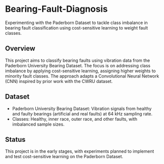 # Bearing-Fault-Diagnosis

Experimenting with the Paderborn Dataset to tackle class imbalance in bearing fault classification using cost-sensitive learning to weight fault classes.

## Overview

This project aims to classify bearing faults using vibration data from the Paderborn University Bearing Dataset. The focus is on addressing class imbalance by applying cost-sensitive learning, assigning higher weights to minority fault classes. The approach adapts a Convolutional Neural Network (CNN) inspired by prior work with the CWRU dataset.

## Dataset

- Paderborn University Bearing Dataset: Vibration signals from healthy and faulty bearings (artificial and real faults) at 64 kHz sampling rate.
- Classes: Healthy, inner race, outer race, and other faults, with imbalanced sample sizes.

## Status
This project is in the early stages, with experiments planned to implement and test cost-sensitive learning on the Paderborn Dataset.





